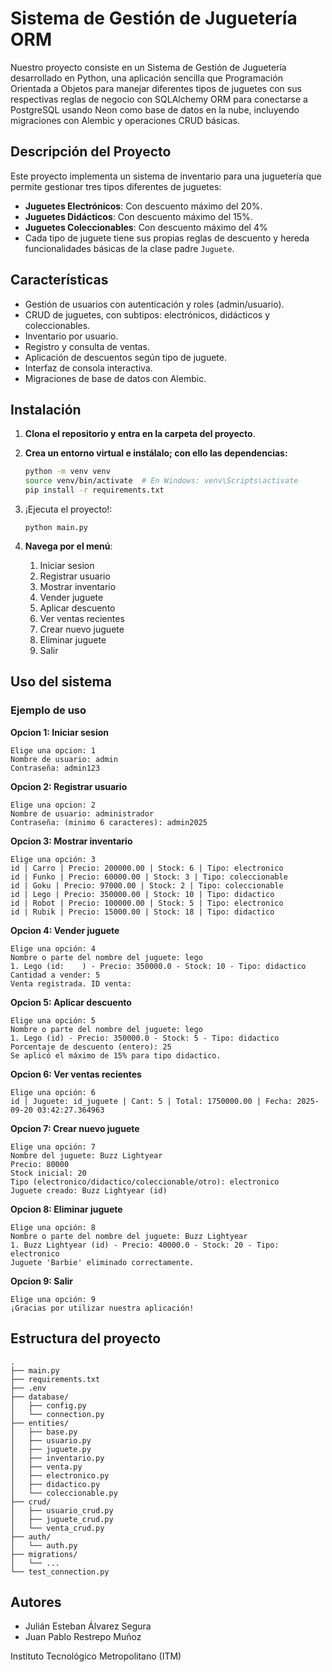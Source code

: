 # Sistema de Gestión de Juguetería ORM
Nuestro proyecto consiste en un Sistema de Gestión de Juguetería desarrollado en Python, una aplicación sencilla que Programación Orientada a Objetos para manejar diferentes tipos de juguetes con sus respectivas reglas de negocio con SQLAlchemy ORM para conectarse a PostgreSQL usando Neon como base de datos en la nube, incluyendo migraciones con Alembic y operaciones CRUD básicas.

## Descripción del Proyecto
Este proyecto implementa un sistema de inventario para una juguetería que permite gestionar tres tipos diferentes de juguetes:
- **Juguetes Electrónicos**: Con descuento máximo del 20%.
- **Juguetes Didácticos**: Con descuento máximo del 15%.
- **Juguetes Coleccionables**: Con descuento máximo del 4%
- Cada tipo de juguete tiene sus propias reglas de descuento y hereda funcionalidades básicas de la clase padre `Juguete`.

## Características

- Gestión de usuarios con autenticación y roles (admin/usuario).
- CRUD de juguetes, con subtipos: electrónicos, didácticos y coleccionables.
- Inventario por usuario.
- Registro y consulta de ventas.
- Aplicación de descuentos según tipo de juguete.
- Interfaz de consola interactiva.
- Migraciones de base de datos con Alembic.

## Instalación

1. **Clona el repositorio y entra en la carpeta del proyecto**.

2. **Crea un entorno virtual e instálalo; con ello las dependencias:**
   ```sh
   python -m venv venv
   source venv/bin/activate  # En Windows: venv\Scripts\activate
   pip install -r requirements.txt
   ```

3. ¡Ejecuta el proyecto!:
   ```
   python main.py
   ```
4. **Navega por el menú**:
    1. Iniciar sesion
    2. Registrar usuario
    3. Mostrar inventario
    4. Vender juguete
    5. Aplicar descuento
    6. Ver ventas recientes
    7. Crear nuevo juguete
    8. Eliminar juguete
    9. Salir

## Uso del sistema
### Ejemplo de uso
**Opcion 1: Iniciar sesion**
```
Elige una opcion: 1
Nombre de usuario: admin
Contraseña: admin123
```
**Opcion 2: Registrar usuario**
```
Elige una opcion: 2
Nombre de usuario: administrador
Contraseña: (minimo 6 caracteres): admin2025
```
**Opcion 3: Mostrar inventario**
```
Elige una opción: 3
id | Carro | Precio: 200000.00 | Stock: 6 | Tipo: electronico
id | Funko | Precio: 60000.00 | Stock: 3 | Tipo: coleccionable
id | Goku | Precio: 97000.00 | Stock: 2 | Tipo: coleccionable
id | Lego | Precio: 350000.00 | Stock: 10 | Tipo: didactico
id | Robot | Precio: 100000.00 | Stock: 5 | Tipo: electronico
id | Rubik | Precio: 15000.00 | Stock: 18 | Tipo: didactico
```
**Opcion 4: Vender juguete**
```
Elige una opción: 4
Nombre o parte del nombre del juguete: lego
1. Lego (id:    ) - Precio: 350000.0 - Stock: 10 - Tipo: didactico
Cantidad a vender: 5
Venta registrada. ID venta: 
```
**Opcion 5: Aplicar descuento**
```
Elige una opción: 5
Nombre o parte del nombre del juguete: lego
1. Lego (id) - Precio: 350000.0 - Stock: 5 - Tipo: didactico
Porcentaje de descuento (entero): 25
Se aplicó el máximo de 15% para tipo didactico.
```
**Opcion 6: Ver ventas recientes**
```
Elige una opción: 6
id | Juguete: id_juguete | Cant: 5 | Total: 1750000.00 | Fecha: 2025-09-20 03:42:27.364963
```
**Opcion 7: Crear nuevo juguete**
```
Elige una opción: 7
Nombre del juguete: Buzz Lightyear
Precio: 80000
Stock inicial: 20
Tipo (electronico/didactico/coleccionable/otro): electronico
Juguete creado: Buzz Lightyear (id)
```
**Opcion 8: Eliminar juguete**
``` 
Elige una opción: 8
Nombre o parte del nombre del juguete: Buzz Lightyear 
1. Buzz Lightyear (id) - Precio: 40000.0 - Stock: 20 - Tipo: electronico
Juguete 'Barbie' eliminado correctamente.
```
**Opcion 9: Salir**
```
Elige una opción: 9
¡Gracias por utilizar nuestra aplicación!
```
## Estructura del proyecto

```
.
├── main.py
├── requirements.txt
├── .env
├── database/
│   ├── config.py
│   └── connection.py
├── entities/
│   ├── base.py
│   ├── usuario.py
│   ├── juguete.py
│   ├── inventario.py
│   ├── venta.py
│   ├── electronico.py
│   ├── didactico.py
│   └── coleccionable.py
├── crud/
│   ├── usuario_crud.py
│   ├── juguete_crud.py
│   └── venta_crud.py
├── auth/
│   └── auth.py
├── migrations/
│   └── ...
└── test_connection.py
```

## Autores
- Julián Esteban Álvarez Segura
- Juan Pablo Restrepo Muñoz

Instituto Tecnológico Metropolitano (ITM)
